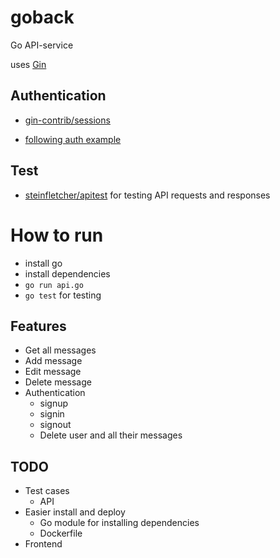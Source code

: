 # goback
Go API-service 

uses [Gin](https://github.com/gin-gonic/gin)
## Authentication
* [gin-contrib/sessions](https://github.com/gin-contrib/sessions)

* [following auth example](https://github.com/Depado/gin-auth-example/blob/master/main.go)

## Test
* [steinfletcher/apitest](https://github.com/steinfletcher/apitest) for testing API requests and responses
# How to run
* install go
* install dependencies
* `go run api.go`
* `go test` for testing
  
## Features
* Get all messages
* Add message
* Edit message
* Delete message
* Authentication
  * signup
  * signin
  * signout
  * Delete user and all their messages
## TODO
* Test cases
  * API
* Easier install and deploy
  * Go module for installing dependencies
  * Dockerfile 
* Frontend
